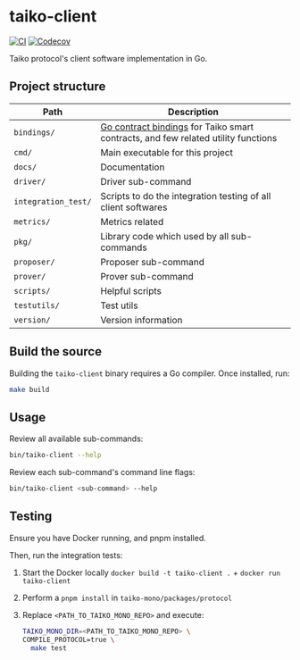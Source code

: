 # taiko-client

[![CI](https://github.com/taikoxyz/taiko-client/actions/workflows/test.yml/badge.svg)](https://github.com/taikoxyz/taiko-client/actions/workflows/test.yml)
[![Codecov](https://img.shields.io/codecov/c/github/taikoxyz/taiko-client?logo=codecov&token=OH6BJMVP6O)](https://codecov.io/gh/taikoxyz/taiko-client)

Taiko protocol's client software implementation in Go.

## Project structure

| Path                | Description                                                                                                                              |
| ------------------- | ---------------------------------------------------------------------------------------------------------------------------------------- |
| `bindings/`         | [Go contract bindings](https://geth.ethereum.org/docs/dapp/native-bindings) for Taiko smart contracts, and few related utility functions |
| `cmd/`              | Main executable for this project                                                                                                         |
| `docs/`             | Documentation                                                                                                                            |
| `driver/`           | Driver sub-command                                                                                                                       |
| `integration_test/` | Scripts to do the integration testing of all client softwares                                                                            |
| `metrics/`          | Metrics related                                                                                                                          |
| `pkg/`              | Library code which used by all sub-commands                                                                                              |
| `proposer/`         | Proposer sub-command                                                                                                                     |
| `prover/`           | Prover sub-command                                                                                                                       |
| `scripts/`          | Helpful scripts                                                                                                                          |
| `testutils/`        | Test utils                                                                                                                               |
| `version/`          | Version information                                                                                                                      |

## Build the source

Building the `taiko-client` binary requires a Go compiler. Once installed, run:

```sh
make build
```

## Usage

Review all available sub-commands:

```sh
bin/taiko-client --help
```

Review each sub-command's command line flags:

```sh
bin/taiko-client <sub-command> --help
```

## Testing

Ensure you have Docker running, and pnpm installed.

Then, run the integration tests:

1. Start the Docker locally `docker build -t taiko-client .` + `docker run taiko-client`
2. Perform a `pnpm install` in `taiko-mono/packages/protocol`
3. Replace `<PATH_TO_TAIKO_MONO_REPO>` and execute:

   ```bash
   TAIKO_MONO_DIR=<PATH_TO_TAIKO_MONO_REPO> \
   COMPILE_PROTOCOL=true \
     make test
   ```
